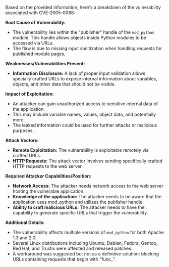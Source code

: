 Based on the provided information, here's a breakdown of the vulnerability associated with CVE-2005-0088:

**Root Cause of Vulnerability:**
- The vulnerability lies within the "publisher" handle of the `mod_python` module. This handle allows objects inside Python modules to be accessed via URLs.
- The flaw is due to missing input sanitization when handling requests for published module pages.

**Weaknesses/Vulnerabilities Present:**
- **Information Disclosure:** A lack of proper input validation allows specially crafted URLs to expose internal information about variables, objects, and other data that should not be visible.

**Impact of Exploitation:**
- An attacker can gain unauthorized access to sensitive internal data of the application.
- This may include variable names, values, object data, and potentially more.
- The leaked information could be used for further attacks or malicious purposes.

**Attack Vectors:**
- **Remote Exploitation:** The vulnerability is exploitable remotely via crafted URLs.
- **HTTP Requests:** The attack vector involves sending specifically crafted HTTP requests to the web server.

**Required Attacker Capabilities/Position:**
- **Network Access:** The attacker needs network access to the web server hosting the vulnerable application.
- **Knowledge of the application:** The attacker needs to be aware that the application uses mod_python and utilizes the publisher handle.
- **Ability to craft malicious URLs:** The attacker needs to have the capability to generate specific URLs that trigger the vulnerability.

**Additional Details:**
- The vulnerability affects multiple versions of `mod_python` for both Apache 1.3 and 2.0.
- Several Linux distributions including Ubuntu, Debian, Fedora, Gentoo, Red Hat, and Trustix were affected and released patches.
- A workaround was suggested but not as a definitive solution: blocking URLs containing requests that begin with "func_".